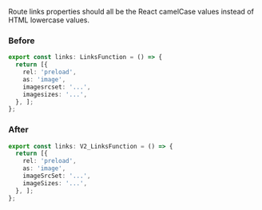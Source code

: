 Route links properties should all be the React camelCase values instead of HTML lowercase values. 

### Before

```ts
export const links: LinksFunction = () => {
  return [{
    rel: 'preload',
    as: 'image',
    imagesrcset: '...',
    imagesizes: '...',
  }, ];
};
```

### After

```ts
export const links: V2_LinksFunction = () => {
  return [{
    rel: 'preload',
    as: 'image',
    imageSrcSet: '...',
    imageSizes: '...',
  }, ];
};
```

